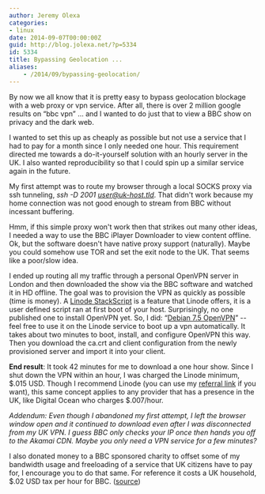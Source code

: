 ```yaml
---
author: Jeremy Olexa
categories:
- linux
date: 2014-09-07T00:00:00Z
guid: http://blog.jolexa.net/?p=5334
id: 5334
title: Bypassing Geolocation ...
aliases:
    - /2014/09/bypassing-geolocation/
---
```


By now we all know that it is pretty easy to bypass geolocation blockage with a web proxy or vpn service. After all, there is over 2 million google results on &#8220;bbc vpn&#8221; ... and I wanted to do just that to view a BBC show on privacy and the dark web.

I wanted to set this up as cheaply as possible but not use a service that I had to pay for a month since I only needed one hour. This requirement directed me towards a do-it-yourself solution with an hourly server in the UK. I also wanted reproducibility so that I could spin up a similar service again in the future.

My first attempt was to route my browser through a local SOCKS proxy via ssh tunneling, *ssh -D 2001 user@uk-host.tld*. That didn't work because my home connection was not good enough to stream from BBC without incessant buffering.

Hmm, if this simple proxy won't work then that strikes out many other ideas, I needed a way to use the BBC iPlayer Downloader to view content offline. Ok, but the software doesn't have native proxy support (naturally). Maybe you could somehow use TOR and set the exit node to the UK. That seems like a poor/slow idea.

I ended up routing all my traffic through a personal OpenVPN server in London and then downloaded the show via the BBC software and watched it in HD offline. The goal was to provision the VPN as quickly as possible (time is money). A [Linode StackScript][1] is a feature that Linode offers, it is a user defined script ran at first boot of your host. Surprisingly, no one published one to install OpenVPN yet. So, I did: &#8220;[Debian 7.5 OpenVPN][2]&#8221; -- feel free to use it on the Linode service to boot up a vpn automatically. It takes about two minutes to boot, install, and configure OpenVPN this way. Then you download the ca.crt and client configuration from the newly provisioned server and import it into your client.

**End result**: It took 42 minutes for me to download a one hour show. Since I shut down the VPN within an hour, I was charged the Linode minimum, $.015 USD. Though I recommend Linode (you can use my [referral link][3] if you want), this same concept applies to any provider that has a presence in the UK, like Digital Ocean who charges $.007/hour.

*Addendum: Even though I abandoned my first attempt, I left the browser window open and it continued to download even after I was disconnected from my UK VPN. I guess BBC only checks your IP once then hands you off to the Akamai CDN. Maybe you only need a VPN service for a few minutes?*

I also donated money to a BBC sponsored charity to offset some of my bandwidth usage and freeloading of a service that UK citizens have to pay for, I encourage you to do that same. For reference it costs a UK household, $.02 USD tax per hour for BBC. ([source][4])

 [1]: https://www.linode.com/stackscripts
 [2]: https://www.linode.com/stackscripts/view/10219
 [3]: https://www.linode.com/?r=b4fa70eb87c890e08baf7b0c7852fb7cecd8963b
 [4]: https://en.wikipedia.org/wiki/BBC#Finances